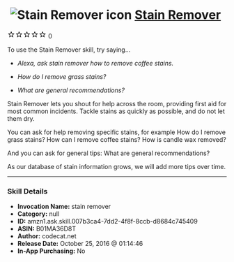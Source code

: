 # &nbsp;<img src="skill_icon" alt="Stain Remover icon" width="36"> [Stain Remover](http://alexa.amazon.com/#skills/amzn1.ask.skill.007b3ca4-7dd2-4f8f-8ccb-d8684c745409)
![0 stars](../../images/ic_star_border_black_18dp_1x.png)![0 stars](../../images/ic_star_border_black_18dp_1x.png)![0 stars](../../images/ic_star_border_black_18dp_1x.png)![0 stars](../../images/ic_star_border_black_18dp_1x.png)![0 stars](../../images/ic_star_border_black_18dp_1x.png) 0

To use the Stain Remover skill, try saying...

* *Alexa, ask stain remover how to remove coffee stains.*

* *How do I remove grass stains?*

* *What are general recommendations?*

Stain Remover lets you shout for help across the room, providing first aid for most common incidents. Tackle stains as quickly as possible, and do not let them dry.

You can ask for help removing specific stains, for example
How do I remove grass stains?
How can I remove coffee stains?
How is candle wax removed?

And you can ask for general tips:
What are general recommendations?

As our database of stain information grows, we will add more tips over time.

***

### Skill Details

* **Invocation Name:** stain remover
* **Category:** null
* **ID:** amzn1.ask.skill.007b3ca4-7dd2-4f8f-8ccb-d8684c745409
* **ASIN:** B01MA36D8T
* **Author:** codecat.net
* **Release Date:** October 25, 2016 @ 01:14:46
* **In-App Purchasing:** No
